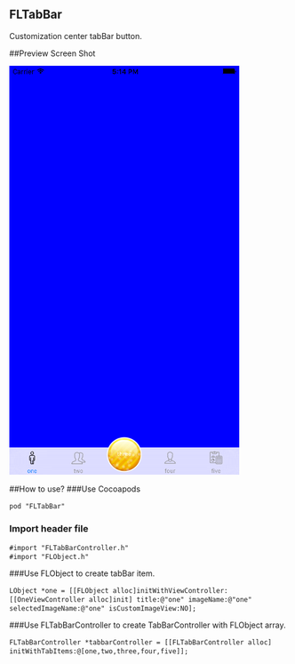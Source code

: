 
## FLTabBar

Customization center tabBar button.

##Preview Screen Shot

![MacDown Screenshot](https://github.com/FelixLinBH/FLTabBar/blob/master/SimulatorScreen%20Shot.png?raw=true)


##How to use?
###Use Cocoapods 

```
pod "FLTabBar"
```

### Import header file

```
#import "FLTabBarController.h"
#import "FLObject.h"
```

###Use FLObject to create tabBar item.

```
LObject *one = [[FLObject alloc]initWithViewController:[[OneViewController alloc]init] title:@"one" imageName:@"one" selectedImageName:@"one" isCustomImageView:NO];
```

###Use FLTabBarController to create TabBarController with FLObject array.
 
```
FLTabBarController *tabbarController = [[FLTabBarController alloc] initWithTabItems:@[one,two,three,four,five]];
```

